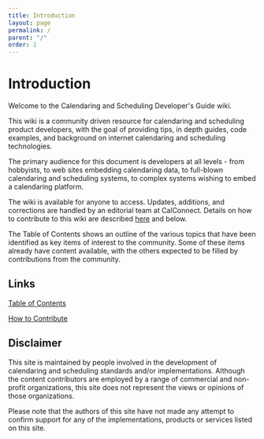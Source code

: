 ```yaml
---
title: Introduction
layout: page
permalink: /
parent: "/"
order: 1
---
```


# Introduction #

Welcome to the Calendaring and Scheduling Developer's Guide wiki.

This wiki is a community driven resource for calendaring and scheduling product developers, with the goal of providing tips, in depth guides, code examples, and background on internet calendaring and scheduling technologies.

The primary audience for this document is developers at all levels - from hobbyists, to web sites embedding calendaring data, to full-blown calendaring and scheduling systems, to complex systems wishing to embed a calendaring platform.

The wiki is available for anyone to access. Updates, additions, and corrections are handled by an editorial team at CalConnect. Details on how to contribute to this wiki are described [here](Appendix/How-to-Contribute/) and below.

The Table of Contents shows an outline of the various topics that have been identified as key items of interest to the community. Some of these items already have content available, with the others expected to be filled by contributions from the community.

## Links 
[Table of Contents](Table-of-Contents)

[How to Contribute](Appendix/How-to-Contribute/)

## Disclaimer

This site is maintained by people involved in the development of calendaring and scheduling standards and/or implementations. Although the content contributors are employed by a range of commercial and non-profit organizations, this site does not represent the views or opinions of those organizations.

Please note that the authors of this site have not made any attempt to confirm support for any of the implementations, products or services listed on this site.
